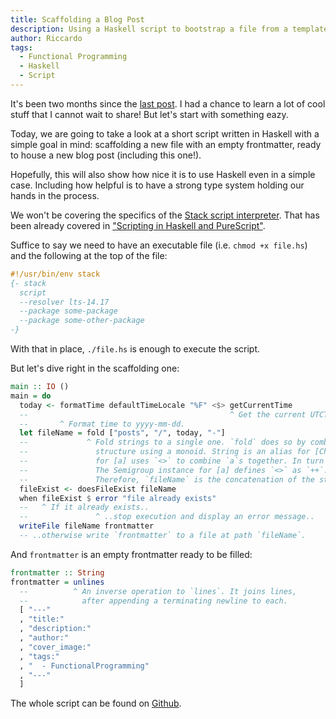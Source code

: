 ```yaml
---
title: Scaffolding a Blog Post
description: Using a Haskell script to bootstrap a file from a template
author: Riccardo
tags:
  - Functional Programming
  - Haskell
  - Script
---
```


It's been two months since the [last post](https://odone.io/posts/2019-10-07-playing-with-fmt/).
I had a chance to learn a lot of cool stuff that I cannot wait to share! But let's start with something eazy.

Today, we are going to take a look at a short script written in Haskell with a simple goal in mind: scaffolding
a new file with an empty frontmatter, ready to house a new blog post (including this one!).

Hopefully, this will also show how nice it is to use Haskell even in a simple case.
Including how helpful is to have a strong type system holding our hands in the process.

We won't be covering the specifics of the
[Stack script interpreter](https://docs.haskellstack.org/en/stable/GUIDE/#script-interpreter). That has been
already covered in
["Scripting in Haskell and PureScript"](https://odone.io/posts/2019-07-08-scripting-in-haskell-and-purescript/).

Suffice to say we need to have an executable file (i.e. `chmod +x file.hs`) and the following at the top of
the file:

```hs
#!/usr/bin/env stack
{- stack
  script
  --resolver lts-14.17
  --package some-package
  --package some-other-package
-}
```

With that in place, `./file.hs` is enough to execute the script.

But let's dive right in the scaffolding one:

```hs
main :: IO ()
main = do
  today <- formatTime defaultTimeLocale "%F" <$> getCurrentTime
  --                                             ^ Get the current UTCTime from the system clock.
  --       ^ Format time to yyyy-mm-dd.
  let fileName = fold ["posts", "/", today, "-"]
  --             ^ Fold strings to a single one. `fold` does so by combining the elements of a
  --               structure using a monoid. String is an alias for [Char], the Monoid instance
  --               for [a] uses `<>` to combine `a`s together. In turn `<>` comes from Semigroup.
  --               The Semigroup instance for [a] defines `<>` as `++`.
  --               Therefore, `fileName` is the concatenation of the strings in the list.
  fileExist <- doesFileExist fileName
  when fileExist $ error "file already exists"
  --   ^ If it already exists..
  --               ^ ..stop execution and display an error message..
  writeFile fileName frontmatter
  -- ..otherwise write `frontmatter` to a file at path `fileName`.
```

And `frontmatter` is an empty frontmatter ready to be filled:

```hs
frontmatter :: String
frontmatter = unlines
  --          ^ An inverse operation to `lines`. It joins lines,
  --            after appending a terminating newline to each.
  [ "---"
  , "title:"
  , "description:"
  , "author:"
  , "cover_image:"
  , "tags:"
  , "  - FunctionalProgramming"
  , "---"
  ]
```

The whole script can be found on [Github](https://github.com/3v0k4/contact-page/blob/c1ff8925fdee946240fc97348946d18ef2ab7899/blog/scaffold.hs).
